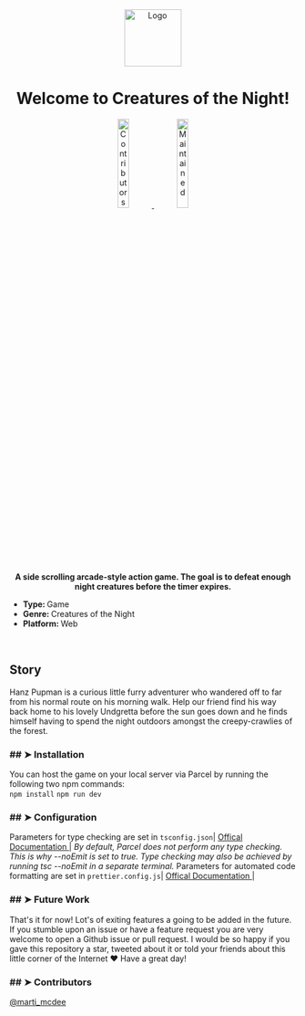 <div align="center">
  <img id="logo" src="https://m.media-amazon.com/images/I/71-XjGODeVL._AC_SX450_.jpg" alt="Logo" width="100"
    height="100" />
</div>
</p>
<h1 align="center">Welcome to Creatures of the Night!</h1>
<p>
  <a href="https://github.com/andreasbm/readme/graphs/contributors">
    <div align="center"><img alt="Contributors" src="https://img.shields.io/github/contributors/andreasbm/readme.svg"
        height="20%" />
  </a>
  <a href="https://github.com/andreasbm/readme/graphs/commit-activity">
    <img alt="Maintained" src="https://img.shields.io/badge/Maintained%3F-yes-green.svg" height="20%" />
    </div>
  </a>
</p>

<p align="center">
  <b>A side scrolling arcade-style action game. The goal is to defeat enough night creatures before the timer
    expires.</b></br>
  <sub>
    <ul>
      <li><b>Type: </b><span> Game</span></li>
      <li><b>Genre: </b><span> Creatures of the Night</span></li>
      <li><b>Platform: </b><span> Web</span></li>
    </ul>
  </sub>
</p>

<br />
<h2>Story</h2>
Hanz Pupman is a curious little furry adventurer who wandered off to far from his normal route on his morning walk.
Help our friend find his way back home to his lovely Undgretta before the sun goes down and he finds himself having
to spend the night outdoors amongst the creepy-crawlies of the forest.
<br />

<h3>## ➤ Installation</h3>
You can host the game on your local server via Parcel by running the following two npm commands:
<br />
<code>npm install</code>
<code>npm run dev</code>
<br />

<h3>## ➤ Configuration</h3>
Parameters for type checking are set in <code>tsconfig.json</code><span>|</span>
<a href="https://www.typescriptlang.org/docs/handbook/tsconfig-json.html"> Offical Documentation </a><span>|</span>
<em>By default, Parcel does not perform any type checking. This is why --noEmit is set to true. Type checking may
  also be achieved by running tsc --noEmit in a separate terminal.</em>
Parameters for automated code formatting are set in <code>prettier.config.js</code><span>|</span>
<a href="https://prettier.io/docs/en/configuration.html"> Offical Documentation </a><span>|</span>
<br />

<h3>## ➤ Future Work</h3>
That's it for now! Lot's of exiting features a going to be added in the future. If you stumble upon an issue or
have a feature request you are very welcome to open a Github issue or pull request. I would be so happy if you
gave this repository a star, tweeted about it or told your friends about this little corner of the Internet ❤️
Have a great day!
<br />

<h3>## ➤ Contributors</h3>
<a href="https://twitter.com/marti_mcdee">@marti_mcdee</a>